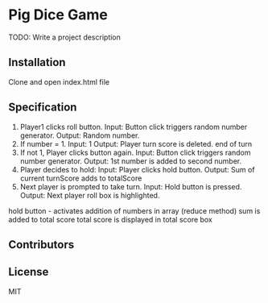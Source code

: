 # Pig Dice Game

TODO: Write a project description

## Installation

Clone and open index.html file

## Specification

1. Player1 clicks roll button.
Input: Button click triggers random number generator.
Output: Random number.
2. If number = 1.
Input: 1
Output: Player turn score is deleted. end of turn
3. If not 1, Player clicks button again.
Input: Button click triggers random number generator.
Output: 1st number is added to second number.
4. Player decides to hold:
Input: Player clicks hold button.
Output: Sum of current turnScore adds to totalScore
5. Next player is prompted to take turn.
Input: Hold button is pressed.
Output: Next player roll box is highlighted.






hold button - activates addition of numbers in array (reduce method)
sum is added to total score
total score is displayed in total score box
## Contributors


## License

MIT
